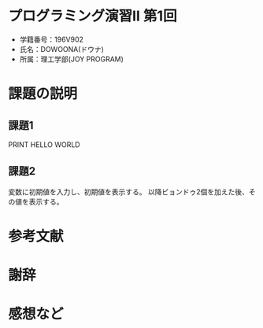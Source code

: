 # プログラミング演習II 第1回
* 学籍番号：196V902
* 氏名：DOWOONA(ドウナ)
* 所属：理工学部(JOY PROGRAM)


# 課題の説明

## 課題1
PRINT HELLO WORLD

## 課題2
変数に初期値を入力し、初期値を表示する。 以降ビョンドゥ2個を加えた後、その値を表示する。


# 参考文献


# 謝辞


# 感想など
